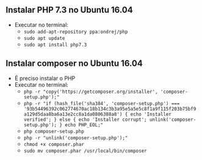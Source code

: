 ## Instalar PHP 7.3 no Ubuntu 16.04

- Executar no terminal:
    - `sudo add-apt-repository ppa:ondrej/php`
    - `sudo apt update`
    - `sudo apt install php7.3`

## Instalar composer no Ubuntu 16.04

- É preciso instalar o PHP
- Executar no terminal:
    - `php -r "copy('https://getcomposer.org/installer', 'composer-setup.php');"`
    - `php -r "if (hash_file('sha384', 'composer-setup.php') === '93b54496392c062774670ac18b134c3b3a95e5a5e5c8f1a9f115f203b75bf9a129d5daa8ba6a13e2cc8a1da0806388a8') { echo 'Installer verified'; } else { echo 'Installer corrupt'; unlink('composer-setup.php'); } echo PHP_EOL;"`
    - `php composer-setup.php`
    - `php -r "unlink('composer-setup.php');"`
    - `chmod +x composer.phar`
    - `sudo mv composer.phar /usr/local/bin/composer`

    